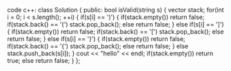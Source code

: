 code
c++:
class Solution {
public:
    bool isValid(string s) {
        vector<char> stack;
        for(int i = 0; i < s.length(); ++i) {
            if(s[i] == ')') {
                if(stack.empty()) return false;
                if(stack.back() == '(') stack.pop_back();
                else return false;
            }
            else if(s[i] == ']') {
                if(stack.empty()) return false;
                if(stack.back() == '[') stack.pop_back();
                else return false;
            }
            else if(s[i] == '}') {
                if(stack.empty()) return false;
                if(stack.back() == '{') stack.pop_back();
                else return false;
            }
            else stack.push_back(s[i]);
        }
        cout << "hello" << endl;
        if(stack.empty()) return true;
        else return false;
    }
};
